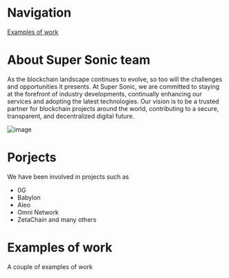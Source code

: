 # Navigation

[Examples of work](https://github.com/Super-Sonic-Validator/.github/new/main#examples-of-work)

# About Super Sonic team

As the blockchain landscape continues to evolve, so too will the challenges and opportunities it presents. At Super Sonic, we are committed to staying at the forefront of industry developments, continually enhancing our services and adopting the latest technologies. Our vision is to be a trusted partner for blockchain projects around the world, contributing to a secure, transparent, and decentralized digital future.

![image](https://github.com/Super-Sonic-Validator/.github/assets/175025803/fea5105a-209c-4d58-ba11-0aaac416398f)

# Porjects

We have been involved in projects such as 

- 0G
- Babylon
- Aleo
- Omni Network
- ZetaChain
and many others

# Examples of work

A couple of examples of work

